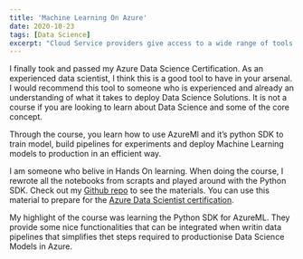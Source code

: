```yaml
---
title: 'Machine Learning On Azure'
date: 2020-10-23
tags: [Data Science]
excerpt: "Cloud Service providers give access to a wide range of tools. After Passing my Azure Data Scientist Exam, I wrote a series of notebooks for my reference"
---
```


I finally took and passed my Azure Data Science Certification. As an experienced data scientist, I think this is a good tool to have in your arsenal. I would recommend this tool to someone who is experienced and already an understanding of what it takes to deploy Data Science Solutions. It is not a course if you are looking to learn about Data Science and some of the core concept.

Through the course, you learn how to use AzureMl and it’s python SDK to train model, build pipelines for experiments and deploy Machine Learning models to production in an efficient way.

I am someone who belive in Hands On learning. When doing the course, I rewrote all the notebooks from scrapts and played around with the Python SDK. Check out my <a href="https://github.com/yuvrajdomun/azureml">Github repo</a> to see the materials. You can use this material to prepare for the <a href="https://docs.microsoft.com/en-us/learn/certifications/azure-data-scientist">Azure Data Scientist certification</a>.

My highlight of the course was learning the Python SDK for AzureML. They provide some nice functionalities that can be integrated when writin data pipelines that simplifies thet steps required to productionise Data Science Models in Azure.

<div data-iframe-width="150" data-iframe-height="270" data-share-badge-id="3184b789-bb39-4fd2-82fb-3b4f8636d5cc" data-share-badge-host="https://www.youracclaim.com"></div><script type="text/javascript" async src="//cdn.youracclaim.com/assets/utilities/embed.js"></script>